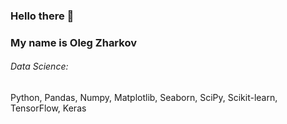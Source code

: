 ### Hello there 👋

### My name is Oleg Zharkov


###### Data Science: 
Python, Pandas, Numpy, Matplotlib, Seaborn, SciPy, Scikit-learn, TensorFlow, Keras
<!--
**Cherepezhka/cherepezhka** is a ✨ _special_ ✨ repository because its `README.md` (this file) appears on your GitHub profile.

Here are some ideas to get you started:

- 🔭 I’m currently working on ...
- 🌱 I’m currently learning ...
- 👯 I’m looking to collaborate on ...
- 🤔 I’m looking for help with ...
- 💬 Ask me about ...
- 📫 How to reach me: ...
- 😄 Pronouns: ...
- ⚡ Fun fact: ...
-->

